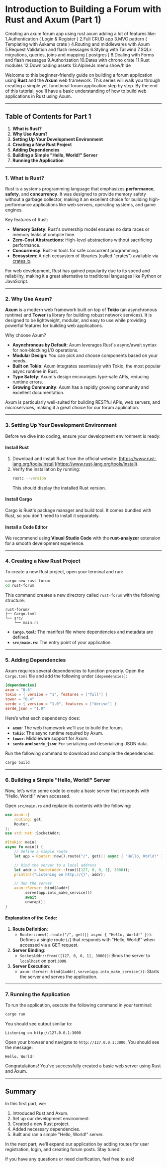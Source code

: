 # Introduction to Building a Forum with Rust and Axum (Part 1)
Creating an axum forum app using rust axum adding a lot of features like:
1.Authentication ( Login & Register )
2.Full CRUD app
3.MVC pattern ( Templating with Askama crate )
4.Routing and middlewares with Axum
5.Request Validation and flash messages
6.Styling with Tailwind
7.SQLx migrations, queries, joins and mapping ( postgres )
8.Dealing with Forms and flash messages
9.Authorization
10.Dates with chrono crate
11.Rust modules
12.Downloading assets
13.AlpineJs menu show/hide


Welcome to this beginner-friendly guide on building a forum application using **Rust** and the **Axum** web framework. This series will walk you through creating a simple yet functional forum application step by step. By the end of this tutorial, you'll have a basic understanding of how to build web applications in Rust using Axum.

---

## Table of Contents for Part 1
1. **What is Rust?**
2. **Why Use Axum?**
3. **Setting Up Your Development Environment**
4. **Creating a New Rust Project**
5. **Adding Dependencies**
6. **Building a Simple "Hello, World!" Server**
7. **Running the Application**

---

### 1. What is Rust?

Rust is a systems programming language that emphasizes **performance**, **safety**, and **concurrency**. It was designed to provide memory safety without a garbage collector, making it an excellent choice for building high-performance applications like web servers, operating systems, and game engines.

Key features of Rust:
- **Memory Safety**: Rust's ownership model ensures no data races or memory leaks at compile time.
- **Zero-Cost Abstractions**: High-level abstractions without sacrificing performance.
- **Concurrency**: Built-in tools for safe concurrent programming.
- **Ecosystem**: A rich ecosystem of libraries (called "crates") available via [crates.io](https://crates.io).

For web development, Rust has gained popularity due to its speed and reliability, making it a great alternative to traditional languages like Python or JavaScript.

---

### 2. Why Use Axum?

**Axum** is a modern web framework built on top of **Tokio** (an asynchronous runtime) and **Tower** (a library for building robust network services). It is designed to be lightweight, modular, and easy to use while providing powerful features for building web applications.

Why choose Axum?
- **Asynchronous by Default**: Axum leverages Rust's async/await syntax for non-blocking I/O operations.
- **Modular Design**: You can pick and choose components based on your needs.
- **Built on Tokio**: Axum integrates seamlessly with Tokio, the most popular async runtime in Rust.
- **Type Safety**: Axum's design encourages type-safe APIs, reducing runtime errors.
- **Growing Community**: Axum has a rapidly growing community and excellent documentation.

Axum is particularly well-suited for building RESTful APIs, web servers, and microservices, making it a great choice for our forum application.

---

### 3. Setting Up Your Development Environment

Before we dive into coding, ensure your development environment is ready:

#### Install Rust
1. Download and install Rust from the official website: [https://www.rust-lang.org/tools/install](https://www.rust-lang.org/tools/install).
2. Verify the installation by running:
   ```bash
   rustc --version
   ```
   This should display the installed Rust version.

#### Install Cargo
Cargo is Rust's package manager and build tool. It comes bundled with Rust, so you don't need to install it separately.

#### Install a Code Editor
We recommend using **Visual Studio Code** with the **rust-analyzer** extension for a smooth development experience.

---

### 4. Creating a New Rust Project

To create a new Rust project, open your terminal and run:
```bash
cargo new rust-forum
cd rust-forum
```

This command creates a new directory called `rust-forum` with the following structure:
```
rust-forum/
├── Cargo.toml
└── src/
    └── main.rs
```

- **`Cargo.toml`**: The manifest file where dependencies and metadata are defined.
- **`src/main.rs`**: The entry point of your application.

---

### 5. Adding Dependencies

Axum requires several dependencies to function properly. Open the `Cargo.toml` file and add the following under `[dependencies]`:

```toml
[dependencies]
axum = "0.6"
tokio = { version = "1", features = ["full"] }
tower = "0.4"
serde = { version = "1.0", features = ["derive"] }
serde_json = "1.0"
```

Here’s what each dependency does:
- **`axum`**: The web framework we’ll use to build the forum.
- **`tokio`**: The async runtime required by Axum.
- **`tower`**: Middleware support for Axum.
- **`serde` and `serde_json`**: For serializing and deserializing JSON data.

Run the following command to download and compile the dependencies:
```bash
cargo build
```

---

### 6. Building a Simple "Hello, World!" Server

Now, let’s write some code to create a basic server that responds with "Hello, World!" when accessed.

Open `src/main.rs` and replace its contents with the following:

```rust
use axum::{
    routing::get,
    Router,
};
use std::net::SocketAddr;

#[tokio::main]
async fn main() {
    // Define a simple route
    let app = Router::new().route("/", get(|| async { "Hello, World!" }));

    // Bind the server to a local address
    let addr = SocketAddr::from(([127, 0, 0, 1], 3000));
    println!("Listening on http://{}", addr);

    // Run the server
    axum::Server::bind(&addr)
        .serve(app.into_make_service())
        .await
        .unwrap();
}
```

#### Explanation of the Code:
1. **Route Definition**:
   - `Router::new().route("/", get(|| async { "Hello, World!" }))`: Defines a single route (`/`) that responds with "Hello, World!" when accessed via a GET request.
2. **Server Binding**:
   - `SocketAddr::from(([127, 0, 0, 1], 3000))`: Binds the server to `localhost` on port `3000`.
3. **Server Execution**:
   - `axum::Server::bind(&addr).serve(app.into_make_service())`: Starts the server and serves the application.

---

### 7. Running the Application

To run the application, execute the following command in your terminal:
```bash
cargo run
```

You should see output similar to:
```
Listening on http://127.0.0.1:3000
```

Open your browser and navigate to `http://127.0.0.1:3000`. You should see the message:
```
Hello, World!
```

Congratulations! You’ve successfully created a basic web server using Rust and Axum.

---

## Summary

In this first part, we:
1. Introduced Rust and Axum.
2. Set up our development environment.
3. Created a new Rust project.
4. Added necessary dependencies.
5. Built and ran a simple "Hello, World!" server.

In the next part, we’ll expand our application by adding routes for user registration, login, and creating forum posts. Stay tuned!

If you have any questions or need clarification, feel free to ask!
